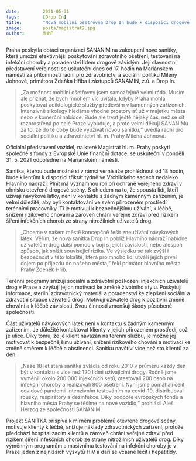 ```yaml
---
date:         2021-05-31
tags:         [Drop In]
title:        "Nová mobilní ošetřovna Drop In bude k dispozici drogově závislým. Zároveň zajistí bezpečnější prostředí v okolí Hlavního nádraží"
image: 	      posts/magistrat2.jpg
author:       MHMP
---
```


Praha poskytla dotaci organizaci SANANIM na zakoupení nové sanitky, která umožní efektivnější poskytování zdravotního ošetření, testování na infekční choroby a poradenství lidem drogově závislým. Její slavnostní představení veřejnosti se uskuteční dnes od 17. hodin na Mariánském náměstí za přítomnosti radní pro zdravotnictví a sociální politiku Mileny Johnové, primátora Zdeňka Hřiba i zástupců SANAMIN, z.ú. a Drop In.

> „Za možnost mobilní ošetřovny jsem samozřejmě velmi ráda. Musím ale přiznat, že bych mnohem víc uvítala, kdyby Praha mohla poskytovat adiktologické služby především v kamenných zařízeních. Intenzivně s kolegy hledáme vhodné prostory ať už v majetku města nebo v komerční nabídce. Bude ale trvat ještě nějaký čas, než se síť rozprostřená po celé Praze vybuduje, a proto velmi děkuji SANANIMu za to, že do té doby bude využívat novou sanitku,“ uvedla radní pro sociální politiku a zdravotnictví hl. m. Prahy Milena Johnová.

Oficiální představení vozidel, na které Magistrát hl. m. Prahy poskytl společně s fondy z Evropské Unie finanční dotace, se uskuteční v pondělí 31. 5. 2021 odpoledne na Mariánském náměstí.

Sanitka, kterou bude možné si v rámci vernisáže prohlédnout od 18 hodin, bude klientům k dispozici třikrát týdně ve Vrchlického sadech nedaleko Hlavního nádraží. Plnit má významnou roli při ochraně veřejného zdraví v ohnisku otevřené drogové scény. S ohledem na to, že spousta lidí, kteří užívají návykové látky, není v kontaktu s žádným kamenným zařízením, je velmi důležité, aby byli kontaktování ve svém přirozeném prostředí terénními pracovníky. Ti je motivují k bezpečnějšímu užívání, k léčbě, snížení rizikového chování a zároveň chrání veřejné zdraví před rizikem šíření infekčních chorob ze strany nitrožilních uživatelů drog.

> „Chceme v našem městě koncepčně řešit zneužívání návykových látek. Věřím, že nová sanitka Drop In poblíž Hlavního nádraží nabídne uživatelům drog další pomoc v boji s jejich závislostí, nebo alespoň způsob, jak snížit související rizika. Ve výsledku se tak zvýší i bezpečnost v této lokalitě, která pro mnoho lidí utváří jejich první dojem po příjezdu do našeho města,” řekl primátor hlavního města Prahy Zdeněk Hřib.  

Terénní programy snižují sociální a zdravotní poškození injekčních uživatelů drog v Praze a zvyšují jejich motivaci ke změně životního stylu. Poskytují informace, sterilní zdravotnický materiál a poradenství ke zlepšení sociální a zdravotní situace uživatelů drog. Motivují uživatele drog k pozitivní změně chování a k léčbě závislosti. Svou činností zmenšují škody působené společnosti.

Část uživatelů návykových látek není v kontaktu s žádným kamenným zařízením. Je důležité kontaktovat klienty v jejich přirozeném prostředí, což je ulice. Díky tomu, že je klient navázán na terénní službu, je možné jej motivovat k bezpečnějšímu užívání, snížení rizikového chování a motivací ke změně směrem k léčbě a abstinenci. Sanitku navštíví více než sto klientů za den.

> „Naše 18 let stará sanitka zvládla od roku 2010 v průměru každý den být v kontaktu s více než 120 lidmi užívajícími drogy. Ročně jsme vyměnili okolo 200 000 injekčních setů, otestovali 200 osob na infekční choroby a realizovali 800 ošetření. Nyní jsme pomáhali čelit covidové pandemii intenzivním testováním na covid-19, distribuovali roušky, respirátory a dezinfekce. Díky podpoře evropských fondů a hlavního města Prahy se těšíme na nové vozidlo,” prohlásil Aleš Herzog ze společnosti SANANIM. 

Projekt SANITKA přispívá k mírnění problémů otevřené drogové scény, motivuje klienty k léčbě, snižuje náklady zdravotnických zařízení, protože předchází hospitalizacím klientů a zároveň chrání veřejné zdraví před rizikem šíření infekčních chorob ze strany nitrožilních uživatelů drog. Díky výměnným programům a masivnímu testování na infekční choroby je v Praze jeden z nejnižších výskytů HIV a daří se včasně léčit i hepatitidy.
